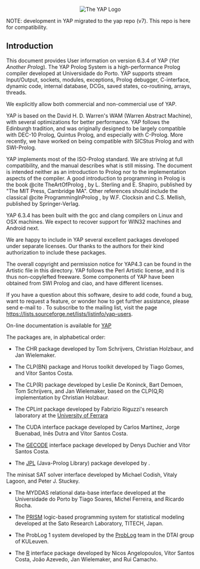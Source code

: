 <p align="center">
  <img src="./docs/icons/yap_128x128x32.png" alt="The YAP Logo"/>
</p>

NOTE: development in YAP migrated to the yap repo (v7). This repo is here for compatibility.

## Introduction

This document provides User information on version 6.3.4 of
YAP (<em>Yet Another Prolog</em>). The YAP Prolog System is a
high-performance Prolog compiler developed at Universidade do
Porto.  YAP supports stream Input/Output, sockets, modules,
  exceptions, Prolog debugger, C-interface, dynamic code, internal
  database, DCGs, saved states, co-routining, arrays, threads.

We explicitly allow both commercial and non-commercial use of YAP.


YAP is based on the David H. D. Warren's WAM (Warren Abstract Machine),
with several optimizations for better performance. YAP follows the
Edinburgh tradition, and was originally designed to be largely
compatible with DEC-10 Prolog, Quintus Prolog, and especially with
C-Prolog. More recently, we have worked on being compatible with SICStus Prolog and with SWI-Prolog.

YAP implements most of the ISO-Prolog standard. We are striving at
full compatibility, and the manual describes what is still
missing.
The document is intended neither as an introduction to Prolog nor to the
implementation aspects of the compiler. A good introduction to
programming in Prolog is the book @cite TheArtOfProlog , by
L. Sterling and E. Shapiro, published by "The MIT Press, Cambridge
MA". Other references should include the classical @cite ProgrammingInProlog , by W.F. Clocksin and C.S. Mellish, published by
Springer-Verlag.

YAP 6.3.4 has been built with the gcc and clang compilers on Linux and OSX machines. We expect to recover support for  WIN32 machines and
Android next.

We are happy to include in YAP several excellent packages developed
under separate licenses. Our thanks to the authors for their kind
authorization to include these packages.

The overall copyright and permission notice for YAP4.3 can be found in
the Artistic file in this directory. YAP follows the Perl Artistic
license, and it is thus non-copylefted freeware. Some components of YAP have been obtained from SWI Prolog and ciao, and have
different licenses.

If you have a question about this software, desire to add code, found a
bug, want to request a feature, or wonder how to get further assistance,
please send e-mail to <yap-users AT lists.sourceforge.net>.  To
subscribe to the mailing list, visit the page
<https://lists.sourceforge.net/lists/listinfo/yap-users>.

On-line documentation is available for [YAP](http://www.dcc.fp.pt/~vsc/yap/)



The packages are, in alphabetical order:

+ The CHR package developed by Tom Schrijvers,
Christian Holzbaur, and Jan Wielemaker.

+ The CLP(BN) package and Horus toolkit developed by Tiago Gomes, and Vítor Santos Costa.

+ The CLP(R) package developed by Leslie De Koninck, Bart Demoen, Tom
Schrijvers, and Jan Wielemaker, based on the CLP(Q,R) implementation
by Christian Holzbaur.

+ The CPLint package developed by Fabrizio Riguzzi's research
laboratory at the [University of Ferrara](http://www.ing.unife.it/Docenti/FabrizioRiguzzi/)

+ The CUDA interface package developed by Carlos Martínez, Jorge
Buenabad, Inês Dutra and Vítor Santos Costa.

+ The [GECODE](http://www.gecode.org) interface package developed by  Denys Duchier and Vítor Santos Costa.

+ The [JPL](http://www.swi-prolog.org/packages/jpl/) (Java-Prolog Library) package developed by .

 The minisat SAT solver interface developed by Michael Codish,
 Vitaly Lagoon, and Peter J. Stuckey.

+ The MYDDAS relational data-base interface developed at the
 Universidade do Porto by Tiago Soares, Michel Ferreira, and Ricardo Rocha.

+ The [PRISM](http://rjida.meijo-u.ac.jp/prism/) logic-based
programming system for statistical modeling developed at the Sato
Research Laboratory, TITECH, Japan.

+ The ProbLog 1 system developed by the [ProbLog](https://dtai.cs.kuleuven.be/problog) team in the
DTAI group of KULeuven.

+ The [R](http://stoics.org.uk/~nicos/sware/packs/real/) interface package developed by 	Nicos Angelopoulos,
Vítor Santos Costa, João Azevedo, Jan Wielemaker, and Rui Camacho.
